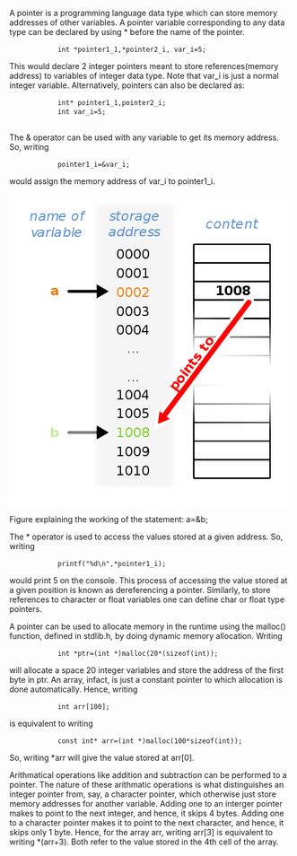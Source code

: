 A pointer is a programming language data type which can store memory addresses of other variables. A pointer variable corresponding to any data type can be declared by using * before the name of the pointer.

```
            int *pointer1_1,*pointer2_i, var_i=5;

```

This would declare 2 integer pointers meant to store references(memory address) to variables of integer data type. Note that var_i is just a normal integer variable. Alternatively, pointers can also be declared as:


```
            int* pointer1_1,pointer2_i;
            int var_i=5;


```

The & operator can be used with any variable to get its memory address. So, writing

```
            pointer1_i=&var_i;
```          

would assign the memory address of var_i to pointer1_i.

<img src="images/pointers.png">

Figure explaining the working of the statement: a=&b; 

The * operator is used to access the values stored at a given address. So, writing

```
            printf("%d\n",*pointer1_i);

```

would print 5 on the console. This process of accessing the value stored at a given position is known as dereferencing a pointer. Similarly, to store references to character or float variables one can define char or float type pointers.

A pointer can be used to allocate memory in the runtime using the malloc() function, defined in stdlib.h, by doing dynamic memory allocation. Writing

```
            int *ptr=(int *)malloc(20*(sizeof(int));

```

will allocate a space 20 integer variables and store the address of the first byte in ptr. An array, infact, is just a constant pointer to which allocation is done automatically. Hence, writing

```
            int arr[100];

```

is equivalent to writing

```
            const int* arr=(int *)malloc(100*sizeof(int));
```          

So, writing *arr will give the value stored at arr[0].

Arithmatical operations like addition and subtraction can be performed to a pointer. The nature of these arithmatic operations is what distinguishes an integer pointer from, say, a character pointer, which otherwise just store memory addresses for another variable. Adding one to an interger pointer makes to point to the next integer, and hence, it skips 4 bytes. Adding one to a character pointer makes it to point to the next character, and hence, it skips only 1 byte. Hence, for the array arr, writing arr[3] is equivalent to writing *(arr+3). Both refer to the value stored in the 4th cell of the array.

